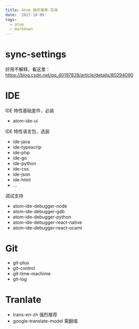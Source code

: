 ```yaml
---
title: Atom 插件推荐-实用
date: '2017-10-09'
tags: 
  - atom
  - markdown
---
```

# sync-settings

好用不解释，看这里：<https://blog.csdn.net/qq_40197828/article/details/80294090>

# IDE

IDE 特性基础差件，必装

+ atom-ide-ui

IDE 特性语言包，选装

+ ide-java
+ ide-typescrip
+ ide-php
+ ide-go
+ ide-python
+ ide-css
+ ide-json
+ ide-html
+ ...

调试支持

+ atom-ide-debugger-node
+ atom-ide-debugger-gdb
+ atom-ide-debugger-python
+ atom-ide-debugger-react-native
+ atom-ide-debugger-react-ocaml

# Git

+ git-plus
+ git-control
+ git-time-machime
+ git-log

# Tranlate

+ trans-en-zh 强烈推荐
+ google-translate-model 需翻墙
